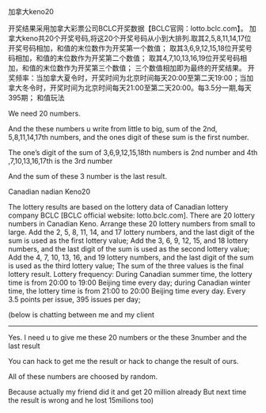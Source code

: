 加拿大keno20

   开奖结果采用加拿大彩票公司BCLC开奖数据【BCLC官网：lotto.bclc.com】。
    加拿大keno共20个开奖号码,将这20个开奖号码从小到大排列.取其2,5,8,11,14,17位开奖号码相加，和值的末位数作为开奖第一个数值；
    取其3,6,9,12,15,18位开奖号码相加，和值的末位数作为开奖第二个数值；
    取其4,7,10,13,16,19位开奖号码相加，和值的末位数作为开奖第三个数值；
    三个数值相加即为最终的开奖结果。
    开奖频率：当加拿大夏令时，开奖时间为北京时间每天20:00至第二天19:00；当加拿大冬令时，开奖时间为北京时间每天21:00至第二天20:00。每3.5分一期,每天395期；
    和值玩法

We need 20 numbers.

And the these numbers u write from little to big, sum of the 2nd, 5,8,11,14,17th numbers, and the ones digit of these sum is the first number.

The one’s digit of the sum of 3,6,9,12,15,18th numbers is 2nd number and 4th ,7,10,13,16,17th is the 3rd number

And the sum of these 3 number is the last result.

Canadian 
nadian Keno20

The lottery results are based on the lottery data of Canadian lottery company BCLC [BCLC official website: lotto.bclc.com].
There are 20 lottery numbers in Canadian Keno. Arrange these 20 lottery numbers from small to large. Add the 2, 5, 8, 11, 14, and 17 lottery numbers, and the last digit of the sum is used as the first lottery value;
Add the 3, 6, 9, 12, 15, and 18 lottery numbers, and the last digit of the sum is used as the second lottery value;
Add the 4, 7, 10, 13, 16, and 19 lottery numbers, and the last digit of the sum is used as the third lottery value;
The sum of the three values ​​is the final lottery result.
Lottery frequency: During Canadian summer time, the lottery time is from 20:00 to 19:00 Beijing time every day; during Canadian winter time, the lottery time is from 21:00 to 20:00 Beijing time every day. Every 3.5 points per issue, 395 issues per day;

(below is chatting between me and my client

--------------------------------

Yes. I need u to give me these 20 numbers or the these 3number  and the last result


You can hack to get me the result or hack to change the result of ours.

All of these numbers are choosed by random.


Because actually my friend did it and get 20 million already
But next time the result is wrong and he lost 15milions  too)
